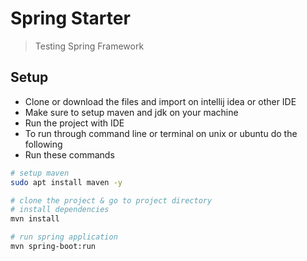 # Spring Starter 
> Testing Spring Framework

## Setup 

- Clone or download the files and import on intellij idea or other IDE
- Make sure to setup maven and jdk on your machine
- Run the project with IDE 
- To run through command line or terminal on unix or ubuntu do the following 
- Run these commands 
```bash
# setup maven
sudo apt install maven -y

# clone the project & go to project directory 
# install dependencies 
mvn install

# run spring application 
mvn spring-boot:run
```
